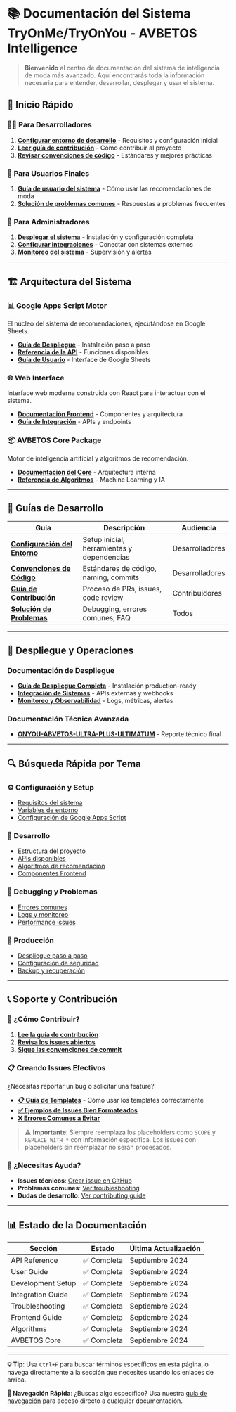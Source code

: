 # 📚 Documentación del Sistema TryOnMe/TryOnYou - AVBETOS Intelligence

> **Bienvenido** al centro de documentación del sistema de inteligencia de moda más avanzado. Aquí encontrarás toda la información necesaria para entender, desarrollar, desplegar y usar el sistema.

## 🚀 Inicio Rápido

### 👩‍💻 Para Desarrolladores
1. **[Configurar entorno de desarrollo](./development-setup.md)** - Requisitos y configuración inicial
2. **[Leer guía de contribución](./contributing.md)** - Cómo contribuir al proyecto
3. **[Revisar convenciones de código](./coding-conventions.md)** - Estándares y mejores prácticas

### 👤 Para Usuarios Finales  
1. **[Guía de usuario del sistema](./user-guide.md)** - Cómo usar las recomendaciones de moda
2. **[Solución de problemas comunes](./troubleshooting.md)** - Respuestas a problemas frecuentes

### 🔧 Para Administradores
1. **[Desplegar el sistema](../DEPLOY.md)** - Instalación y configuración completa
2. **[Configurar integraciones](./integration-guide.md)** - Conectar con sistemas externos
3. **[Monitoreo del sistema](../OBSERVABILITY.md)** - Supervisión y alertas

---

## 🏗️ Arquitectura del Sistema

### 📊 Google Apps Script Motor
El núcleo del sistema de recomendaciones, ejecutándose en Google Sheets.

- **[Guía de Despliegue](../google-apps-script/DEPLOYMENT.md)** - Instalación paso a paso
- **[Referencia de la API](./api-reference.md)** - Funciones disponibles  
- **[Guía de Usuario](./user-guide.md)** - Interface de Google Sheets

### 🌐 Web Interface
Interface web moderna construida con React para interactuar con el sistema.

- **[Documentación Frontend](./frontend-guide.md)** - Componentes y arquitectura
- **[Guía de Integración](./integration-guide.md)** - APIs y endpoints

### 📦 AVBETOS Core Package
Motor de inteligencia artificial y algoritmos de recomendación.

- **[Documentación del Core](./avbetos-core.md)** - Arquitectura interna
- **[Referencia de Algoritmos](./algorithms.md)** - Machine Learning y IA

---

## 📖 Guías de Desarrollo

| Guía | Descripción | Audiencia |
|------|-------------|-----------|
| **[Configuración del Entorno](./development-setup.md)** | Setup inicial, herramientas y dependencias | Desarrolladores |
| **[Convenciones de Código](./coding-conventions.md)** | Estándares de código, naming, commits | Desarrolladores |
| **[Guía de Contribución](./contributing.md)** | Proceso de PRs, issues, code review | Contribuidores |
| **[Solución de Problemas](./troubleshooting.md)** | Debugging, errores comunes, FAQ | Todos |

---

## 🚀 Despliegue y Operaciones

### Documentación de Despliegue
- **[Guía de Despliegue Completa](../DEPLOY.md)** - Instalación production-ready
- **[Integración de Sistemas](./integration-guide.md)** - APIs externas y webhooks
- **[Monitoreo y Observabilidad](../OBSERVABILITY.md)** - Logs, métricas, alertas

### Documentación Técnica Avanzada
- **[ONYOU-ABVETOS-ULTRA-PLUS-ULTIMATUM](./ONYOU-ABVETOS-ULTRA-PLUS-ULTIMATUM.md)** - Reporte técnico final

---

## 🔍 Búsqueda Rápida por Tema

### ⚙️ Configuración y Setup
- [Requisitos del sistema](./development-setup.md#requisitos-del-sistema)
- [Variables de entorno](./development-setup.md#variables-de-entorno)  
- [Configuración de Google Apps Script](../google-apps-script/DEPLOYMENT.md)

### 🔧 Desarrollo
- [Estructura del proyecto](./development-setup.md#arquitectura-del-proyecto)
- [APIs disponibles](./api-reference.md)
- [Algoritmos de recomendación](./algorithms.md)
- [Componentes Frontend](./frontend-guide.md)

### 🐛 Debugging y Problemas
- [Errores comunes](./troubleshooting.md#problemas-críticos)
- [Logs y monitoreo](../OBSERVABILITY.md)
- [Performance issues](./troubleshooting.md#problemas-de-performance)

### 🚀 Producción
- [Despliegue paso a paso](../DEPLOY.md)
- [Configuración de seguridad](./integration-guide.md#seguridad)
- [Backup y recuperación](./troubleshooting.md#backup-y-recuperación)

---

## 📞 Soporte y Contribución

### 🤝 ¿Cómo Contribuir?
1. **[Lee la guía de contribución](./contributing.md)**
2. **[Revisa los issues abiertos](https://github.com/LVT-ENG/TRYONME-TRYONYOU-ABVETOS--INTELLIGENCE--SYSTEM/issues)**
3. **[Sigue las convenciones de commit](./coding-conventions.md#conventional-commits)**

### 📋 Creando Issues Efectivos
¿Necesitas reportar un bug o solicitar una feature? 

- **[📋 Guía de Templates](../.github/ISSUE_TEMPLATE/template-guide.md)** - Cómo usar los templates correctamente
- **[✅ Ejemplos de Issues Bien Formateados](../CONVENTIONAL_COMMITS.md#ejemplos-de-títulos-correctos)** 
- **[❌ Errores Comunes a Evitar](../CONVENTIONAL_COMMITS.md#títulos-incorrectos)** 

> ⚠️ **Importante**: Siempre reemplaza los placeholders como `SCOPE` y `REPLACE_WITH_*` con información específica. Los issues con placeholders sin reemplazar no serán procesados.

### 📧 ¿Necesitas Ayuda?
- **Issues técnicos**: [Crear issue en GitHub](https://github.com/LVT-ENG/TRYONME-TRYONYOU-ABVETOS--INTELLIGENCE--SYSTEM/issues/new/choose)
- **Problemas comunes**: [Ver troubleshooting](./troubleshooting.md)
- **Dudas de desarrollo**: [Ver contributing guide](./contributing.md)

---

## 📊 Estado de la Documentación

| Sección | Estado | Última Actualización |
|---------|--------|---------------------|
| API Reference | ✅ Completa | Septiembre 2024 |
| User Guide | ✅ Completa | Septiembre 2024 |
| Development Setup | ✅ Completa | Septiembre 2024 |
| Integration Guide | ✅ Completa | Septiembre 2024 |
| Troubleshooting | ✅ Completa | Septiembre 2024 |
| Frontend Guide | ✅ Completa | Septiembre 2024 |
| Algorithms | ✅ Completa | Septiembre 2024 |
| AVBETOS Core | ✅ Completa | Septiembre 2024 |

---

**💡 Tip**: Usa `Ctrl+F` para buscar términos específicos en esta página, o navega directamente a la sección que necesites usando los enlaces de arriba.

**🧭 Navegación Rápida**: ¿Buscas algo específico? Usa nuestra [guía de navegación](./navigation.md) para acceso directo a cualquier documentación.
